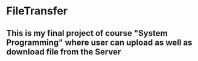 # FileTransfer
## This is my final project of course "System Programming" where user can upload as well as download file from the Server
